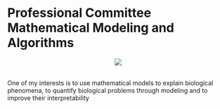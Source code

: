 # Professional Committee Mathematical Modeling and Algorithms

<div align=center>
  <img src="https://user-images.githubusercontent.com/47686371/172137118-9b5309b8-5ee3-44af-8969-900e408b7f47.png">
</div>
<br>

One of my interests is to use mathematical models to explain biological phenomena, to quantify biological problems through modeling and to improve their interpretability
